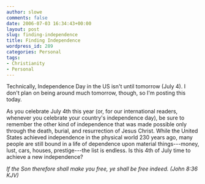 ```yaml
---
author: slowe
comments: false
date: 2006-07-03 16:34:43+00:00
layout: post
slug: finding-independence
title: Finding Independence
wordpress_id: 289
categories: Personal
tags:
- Christianity
- Personal
---
```


Technically, Independence Day in the US isn't until tomorrow (July 4). I don't plan on being around much tomorrow, though, so I'm posting this today.

As you celebrate July 4th this year (or, for our international readers, whenever you celebrate your country's independence day), be sure to remember the other kind of independence that was made possible only through the death, burial, and resurrection of Jesus Christ. While the United States achieved independence in the physical world 230 years ago, many people are still bound in a life of dependence upon material things---money, lust, cars, houses, prestige---the list is endless. Is this 4th of July time to achieve a new independence?

_If the Son therefore shall make you free, ye shall be free indeed. (John 8:36 KJV)_
